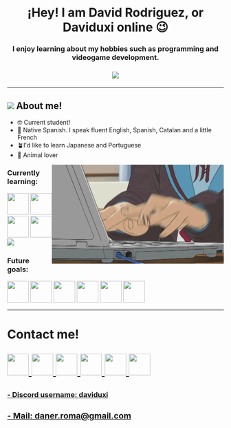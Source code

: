 <h1 align="center"> ¡Hey! I am David Rodriguez, or Daviduxi online 😉 </h1>
<h3 align="center"> I enjoy learning about my hobbies such as programming and videogame development. </h3>
<h3 align="center"> <img src="https://timelinecovers.pro/facebook-cover/download/TV-Show-Adventure-Time-facebook-cover.jpg"> 

---

##  <img src="https://i.pinimg.com/564x/26/f6/32/26f6329a426d0bd53cd7dcf08f0dae37.jpg" width="45px"> About me!
- 🤓 Current student!
- 🔭 Native Spanish. I speak fluent English, Spanish, Catalan and a little French 
- 🪴I'd like to learn Japanese and Portuguese
- 🐶 Animal lover

<picture> <img align="right" src="https://github.com/sebastiansanhuezao/sebastiansanhuezao/blob/main/gif.gif?raw=true" width = 400px></picture>
<h3 align="left"> Currently learning: </h3>
<p align="left">
<img src="https://upload.wikimedia.org/wikipedia/commons/thumb/c/c3/Python-logo-notext.svg/1869px-Python-logo-notext.svg.png" width="50" height="50">
<img src="https://upload.wikimedia.org/wikipedia/commons/1/19/C_Logo.png" width="50" height="50">
<img src="https://upload.wikimedia.org/wikipedia/commons/thumb/1/18/ISO_C%2B%2B_Logo.svg/1822px-ISO_C%2B%2B_Logo.svg.png" width="50" height="50">
<img src="https://git-scm.com/images/logos/downloads/Git-Icon-1788C.png" width="50" height="50">
<img src="https://upload.wikimedia.org/wikipedia/commons/thumb/1/1b/R_logo.svg/1200px-R_logo.svg.png" width="50" height "50">

<h3 align="left"> Future goals: </h3>
<p align="left">
<img src="https://upload.wikimedia.org/wikipedia/commons/6/6a/JavaScript-logo.png" width="50" height="50">
<img src="https://static-00.iconduck.com/assets.00/c-sharp-c-icon-1822x2048-wuf3ijab.png" width="50" height="50">
<img src="https://cdn-icons-png.flaticon.com/512/226/226777.png" width="50" height="50">
<img src="https://companieslogo.com/img/orig/U.D-7a606e31.png?t=1720244494" width="50" height="50">
<img src="https://www.nicepng.com/png/full/321-3211558_unreal-logo-png-for-kids-unreal-engine-icon.png" width="50" height="50">
<img src="https://cdn-icons-png.flaticon.com/256/518/518713.png" width="50" height="50">


---

<h1 align="left"> Contact me!
<p align="left">
<a href="https://www.instagram.com/daviid_rm21/"> <img src="https://upload.wikimedia.org/wikipedia/commons/thumb/a/a5/Instagram_icon.png/2048px-Instagram_icon.png" width="50" height="50">
<a href="https://x.com/daviid_rm21"> <img src="https://static.vecteezy.com/system/resources/thumbnails/027/395/710/small_2x/twitter-brand-new-logo-3-d-with-new-x-shaped-graphic-of-the-world-s-most-popular-social-media-free-png.png" width="50" height="50">
<a href="https://github.com/Daviduxi?tab=repositories"> <img src="https://cdn-icons-png.freepik.com/512/889/889192.png" width="50" height="50">
<a href="https://www.youtube.com/channel/UC8ycV18euI44_RBpFSukS3Q"> <img src="https://upload.wikimedia.org/wikipedia/commons/e/ef/Youtube_logo.png" width="50" height="50">
<a href="https://www.twitch.tv/daviduxi"> <img src="https://static-00.iconduck.com/assets.00/twitch-icon-2048x2048-tipdihgh.png" width="50" height="50">
<a href="https://discordapp.com/users/708335553971486797"><img src="https://static.vecteezy.com/system/resources/previews/023/741/147/original/discord-logo-icon-social-media-icon-free-png.png" width="50" height="50">

<h3>
- Discord username: daviduxi
<h3>
- Mail: daner.roma@gmail.com



